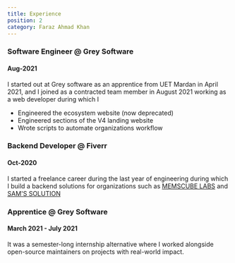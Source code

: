 ```yaml
---
title: Experience
position: 2
category: Faraz Ahmad Khan
---
```


### Software Engineer @ Grey Software
#### Aug-2021

I started out at Grey software as an apprentice from UET Mardan in April 2021, and I joined as a contracted team member in August 2021 working as a web developer during which I
* Engineered the ecosystem website (now deprecated)
* Engineered sections of the V4 landing website 
* Wrote scripts to automate organizations workflow

### Backend Developer @ Fiverr
#### Oct-2020

I started a freelance career during the last year of engineering during which I build a backend solutions for organizations such as [MEMSCUBE LABS](https://www.memscube.com/) and [SAM'S SOLUTION](https://www.samssolution.com/)


### Apprentice @ Grey Software
#### March 2021 - July 2021

It was a semester-long internship alternative where I worked alongside open-source maintainers on projects with real-world impact.


